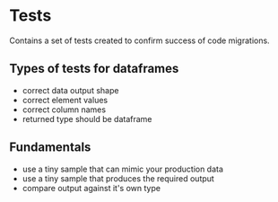 # Tests

Contains a set of tests created to confirm success of code migrations.

## Types of tests for dataframes

- correct data output shape
- correct element values
- correct column names
- returned type should be dataframe

## Fundamentals

- use a tiny sample that can mimic your production data
- use a tiny sample that produces the required output
- compare output against it's own type
